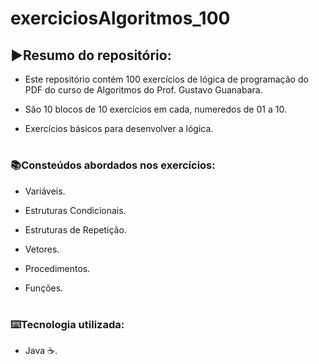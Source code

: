 <h1>exerciciosAlgoritmos_100</h1>

<h2>▶️Resumo do repositório:</h2>

- Este repositório contém 100 exercícios de lógica de programação do PDF do curso de Algoritmos do Prof. Gustavo Guanabara.

- São 10 blocos de 10 exercícios em cada, numeredos de 01 a 10.

- Exercícios básicos para desenvolver a lógica.
#
<h3>📚Consteúdos abordados nos exercícios:</h3>

- Variáveis.

- Estruturas Condicionais.

- Estruturas de Repetição.
 
- Vetores.
  
- Procedimentos.

- Funções.
#
<h3>⌨️Tecnologia utilizada:</h3>  

- Java ☕.
#

